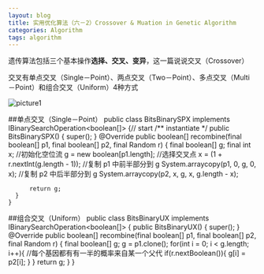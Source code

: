 ```yaml
---
layout: blog
title: 实用优化算法（六－2）Crossover & Muation in Genetic Algorithm
categories: Algorithm
tags: algorithm
---
```

遗传算法包括三个基本操作**选择、交叉、变异**，这一篇说说交叉（Crossover）

交叉有单点交叉（Single－Point）、两点交叉（Two－Point）、多点交叉（Multi－Point）和组合交叉（Uniform）4种方式

![picture1]({{site.blogimgurl}}/2014-11-20-01.png "example_pic")

##单点交叉（Single－Point）
	public class BitsBinarySPX implements IBinarySearchOperation<boolean[]> {// start
	  /** instantiate */
	  public BitsBinarySPX() {
	    super();
	  }
	  @Override
	  public boolean[] recombine(final boolean[] p1, final boolean[] p2, final Random r) {
		  final boolean[] g;
		  final int x;
		  //初始化空位流
		  g = new boolean[p1.length];
		  //选择交叉点
		  x = (1 + r.nextInt(g.length - 1));
		  //复制 p1 中前半部分到 g
		  System.arraycopy(p1, 0, g, 0, x);
		  //复制 p2 中后半部分到 g
		  System.arraycopy(p2, x, g, x, g.length - x);

		  return g;
	  }
	}

##组合交叉（Uniform）
	public class BitsBinaryUX implements IBinarySearchOperation<boolean[]> {
	  public BitsBinaryUX() {
	    super();
	  }
	  @Override
	  public boolean[] recombine(final boolean[] p1, final boolean[] p2, final Random r) {
	  	final boolean[] g;
	  	g = p1.clone();
	  	for(int i = 0; i < g.length; i++){
	  	  //每个基因都有有一半的概率来自某一个父代
	  	  if(r.nextBoolean()){
	  		g[i] = p2[i];
	  	  }
	  	}
	  	return g;
	  }
	}